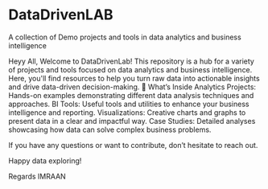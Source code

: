 # DataDrivenLAB
A collection of Demo projects and tools in data analytics and business intelligence


Heyy All, 
Welcome to DataDrivenLab! This repository is a hub for a variety of projects and tools focused on data analytics and business intelligence. Here, you'll find resources to help you turn raw data into actionable insights and drive data-driven decision-making.
🚀 What’s Inside
Analytics Projects: Hands-on examples demonstrating different data analysis techniques and approaches.
BI Tools: Useful tools and utilities to enhance your business intelligence and reporting.
Visualizations: Creative charts and graphs to present data in a clear and impactful way.
Case Studies: Detailed analyses showcasing how data can solve complex business problems.

If you have any questions or want to contribute, don’t hesitate to reach out.

Happy data exploring!


Regards
IMRAAN
